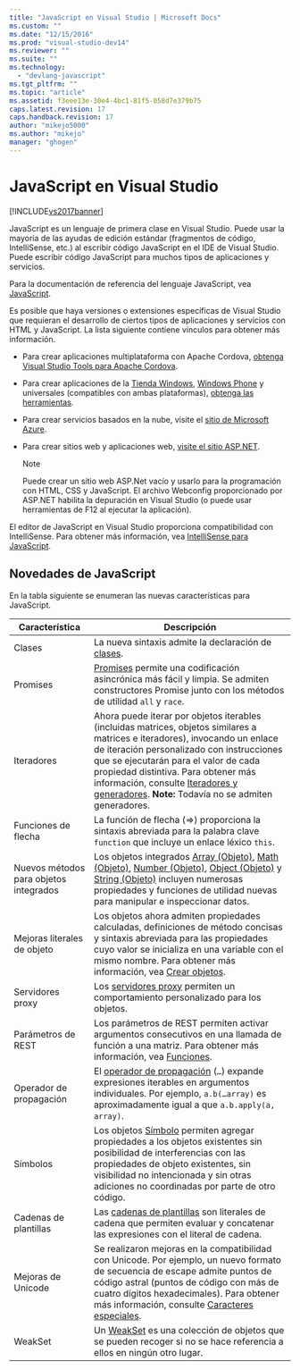 ```yaml
---
title: "JavaScript en Visual Studio | Microsoft Docs"
ms.custom: ""
ms.date: "12/15/2016"
ms.prod: "visual-studio-dev14"
ms.reviewer: ""
ms.suite: ""
ms.technology: 
  - "devlang-javascript"
ms.tgt_pltfrm: ""
ms.topic: "article"
ms.assetid: f3eee13e-30e4-4bc1-81f5-058d7e379b75
caps.latest.revision: 17
caps.handback.revision: 17
author: "mikejo5000"
ms.author: "mikejo"
manager: "ghogen"
---
```

# JavaScript en Visual Studio
[!INCLUDE[vs2017banner](../code-quality/includes/vs2017banner.md)]

JavaScript es un lenguaje de primera clase en Visual Studio.  Puede usar la mayoría de las ayudas de edición estándar \(fragmentos de código, IntelliSense, etc.\) al escribir código JavaScript en el IDE de Visual Studio.  Puede escribir código JavaScript para muchos tipos de aplicaciones y servicios.  
  
 Para la documentación de referencia del lenguaje JavaScript, vea [JavaScript](http://msdn.microsoft.com/library/d1et7k7c\(v=vs.94\).aspx).  
  
 Es posible que haya versiones o extensiones específicas de Visual Studio que requieran el desarrollo de ciertos tipos de aplicaciones y servicios con HTML y JavaScript.  La lista siguiente contiene vínculos para obtener más información.  
  
-   Para crear aplicaciones multiplataforma con Apache Cordova, [obtenga Visual Studio Tools para Apache Cordova](http://go.microsoft.com/fwlink/p/?LinkId=397606).  
  
-   Para crear aplicaciones de la [Tienda Windows](http://dev.windows.com/develop), [Windows Phone](http://dev.windows.com/develop) y universales \(compatibles con ambas plataformas\), [obtenga las herramientas](http://dev.windows.com/en-us/develop/downloads).  
  
-   Para crear servicios basados en la nube, visite el [sitio de Microsoft Azure](http://azure.microsoft.com/documentation/).  
  
-   Para crear sitios web y aplicaciones web, [visite el sitio ASP.NET](http://www.asp.net/get-started/websites).  
  
    > [!NOTE]
    >  Puede crear un sitio web ASP.Net vacío y usarlo para la programación con HTML, CSS y JavaScript.  El archivo Webconfig proporcionado por ASP.NET habilita la depuración en Visual Studio \(o puede usar herramientas de F12 al ejecutar la aplicación\).  
  
 El editor de JavaScript en Visual Studio proporciona compatibilidad con IntelliSense.  Para obtener más información, vea [IntelliSense para JavaScript](../ide/javascript-intellisense.md).  
  
## Novedades de JavaScript  
 En la tabla siguiente se enumeran las nuevas características para JavaScript.  
  
|Característica|Descripción|  
|--------------------|-----------------|  
|Clases|La nueva sintaxis admite la declaración de [clases](../Topic/class%20Statement%20\(JavaScript\).md).|  
|Promises|[Promises](../Topic/Promise%20Object%20\(JavaScript\).md) permite una codificación asincrónica más fácil y limpia.  Se admiten constructores Promise junto con los métodos de utilidad `all` y `race`.|  
|Iteradores|Ahora puede iterar por objetos iterables \(incluidas matrices, objetos similares a matrices e iteradores\), invocando un enlace de iteración personalizado con instrucciones que se ejecutarán para el valor de cada propiedad distintiva.  Para obtener más información, consulte [Iteradores y generadores](../Topic/Iterators%20and%20Generators%20\(JavaScript\).md). **Note:**  Todavía no se admiten generadores.|  
|Funciones de flecha|La función de flecha \(\=\>\) proporciona la sintaxis abreviada para la palabra clave `function` que incluye un enlace léxico `this`.|  
|Nuevos métodos para objetos integrados|Los objetos integrados [Array \(Objeto\)](../Topic/Array%20Object%20\(JavaScript\).md), [Math \(Objeto\)](../Topic/Math%20Object%20\(JavaScript\).md), [Number \(Objeto\)](../Topic/Number%20Object%20\(JavaScript\).md), [Object \(Objeto\)](../Topic/Object%20Object%20\(JavaScript\).md) y [String \(Objeto\)](../Topic/String%20Object%20\(JavaScript\).md) incluyen numerosas propiedades y funciones de utilidad nuevas para manipular e inspeccionar datos.|  
|Mejoras literales de objeto|Los objetos ahora admiten propiedades calculadas, definiciones de método concisas y sintaxis abreviada para las propiedades cuyo valor se inicializa en una variable con el mismo nombre.  Para obtener más información, vea [Crear objetos](../Topic/Creating%20Objects%20\(JavaScript\).md).|  
|Servidores proxy|Los [servidores proxy](../Topic/Proxy%20Object%20\(JavaScript\).md) permiten un comportamiento personalizado para los objetos.|  
|Parámetros de REST|Los parámetros de REST permiten activar argumentos consecutivos en una llamada de función a una matriz.  Para obtener más información, vea [Funciones](../Topic/Functions%20\(JavaScript\).md).|  
|Operador de propagación|El [operador de propagación](../Topic/Spread%20Operator%20\(...\)%20\(JavaScript\).md) \(`…`\) expande expresiones iterables en argumentos individuales.  Por ejemplo, `a.b(…array)` es aproximadamente igual a que `a.b.apply(a, array)`.|  
|Símbolos|Los objetos [Símbolo](../Topic/Symbol%20Object%20\(JavaScript\).md) permiten agregar propiedades a los objetos existentes sin posibilidad de interferencias con las propiedades de objeto existentes, sin visibilidad no intencionada y sin otras adiciones no coordinadas por parte de otro código.|  
|Cadenas de plantillas|Las [cadenas de plantillas](../Topic/Template%20Strings%20\(JavaScript\).md) son literales de cadena que permiten evaluar y concatenar las expresiones con el literal de cadena.|  
|Mejoras de Unicode|Se realizaron mejoras en la compatibilidad con Unicode.  Por ejemplo, un nuevo formato de secuencia de escape admite puntos de código astral \(puntos de código con más de cuatro dígitos hexadecimales\).  Para obtener más información, consulte [Caracteres especiales](../Topic/Special%20Characters%20\(JavaScript\).md).|  
|WeakSet|Un [WeakSet](../Topic/WeakSet%20Object%20\(JavaScript\).md) es una colección de objetos que se pueden recoger si no se hace referencia a ellos en ningún otro lugar.|
